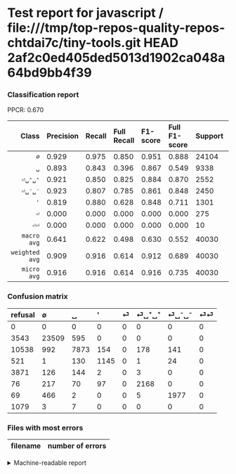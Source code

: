 # Test report for javascript / file:///tmp/top-repos-quality-repos-chtdai7c/tiny-tools.git HEAD 2af2c0ed405ded5013d1902ca048a64bd9bb4f39

### Classification report

PPCR: 0.670

| Class | Precision | Recall | Full Recall | F1-score | Full F1-score | Support | Full Support | PPCR |
|------:|:----------|:-------|:------------|:---------|:---------|:--------|:-------------|:-----|
| `∅` | 0.929| 0.975| 0.850| 0.951| 0.888| 24104| 27647| 0.872 |
| `␣` | 0.893| 0.843| 0.396| 0.867| 0.549| 9338| 19876| 0.470 |
| `⏎␣⁺␣⁺` | 0.921| 0.850| 0.825| 0.884| 0.870| 2552| 2628| 0.971 |
| `⏎␣⁻␣⁻` | 0.923| 0.807| 0.785| 0.861| 0.848| 2450| 2519| 0.973 |
| `'` | 0.819| 0.880| 0.628| 0.848| 0.711| 1301| 1822| 0.714 |
| `⏎` | 0.000| 0.000| 0.000| 0.000| 0.000| 275| 4146| 0.066 |
| `⏎⏎` | 0.000| 0.000| 0.000| 0.000| 0.000| 10| 1089| 0.009 |
| `macro avg` | 0.641| 0.622| 0.498| 0.630| 0.552| 40030| 59727| 0.670 |
| `weighted avg` | 0.909| 0.916| 0.614| 0.912| 0.689| 40030| 59727| 0.670 |
| `micro avg` | 0.916| 0.916| 0.614| 0.916| 0.735| 40030| 59727| 0.670 |

### Confusion matrix

|refusal|  ∅| ␣| '| ⏎| ⏎␣⁺␣⁺| ⏎␣⁻␣⁻| ⏎⏎| 
|:---|:---|:---|:---|:---|:---|:---|:---|
|0 |0 |0 |0 |0 |0 |0 |0 |
|3543 |23509 |595 |0 |0 |0 |0 |0 |
|10538 |992 |7873 |154 |0 |178 |141 |0 |
|521 |1 |130 |1145 |0 |1 |24 |0 |
|3871 |126 |144 |2 |0 |3 |0 |0 |
|76 |217 |70 |97 |0 |2168 |0 |0 |
|69 |466 |2 |0 |0 |5 |1977 |0 |
|1079 |3 |7 |0 |0 |0 |0 |0 |

### Files with most errors

| filename | number of errors|
|:----:|:-----|

<details>
    <summary>Machine-readable report</summary>
```json
{
  "cl_report": {"\u0027": {"f1-score": 0.8484623934790663, "precision": 0.8190271816881259, "recall": 0.8800922367409685, "support": 1301}, "macro avg": {"f1-score": 0.6302448095884144, "precision": 0.6405450891952232, "recall": 0.6221414643410902, "support": 40030}, "micro avg": {"f1-score": 0.9161129153135149, "precision": 0.9161129153135149, "recall": 0.9161129153135149, "support": 40030}, "weighted avg": {"f1-score": 0.9117917414729646, "precision": 0.9092156363181569, "recall": 0.9161129153135149, "support": 40030}, "\u2205": {"f1-score": 0.9514346999069165, "precision": 0.9286955834715968, "recall": 0.9753153003650846, "support": 24104}, "\u23ce": {"f1-score": 0.0, "precision": 0.0, "recall": 0.0, "support": 275}, "\u23ce\u23ce": {"f1-score": 0.0, "precision": 0.0, "recall": 0.0, "support": 10}, "\u23ce\u2423\u207a\u2423\u207a": {"f1-score": 0.8836356225799878, "precision": 0.9205944798301486, "recall": 0.8495297805642633, "support": 2552}, "\u23ce\u2423\u207b\u2423\u207b": {"f1-score": 0.8610627177700348, "precision": 0.9229691876750701, "recall": 0.8069387755102041, "support": 2450}, "\u2423": {"f1-score": 0.8671182333828956, "precision": 0.8925291917016211, "recall": 0.8431141572071107, "support": 9338}},
  "cl_report_full": {"\u0027": {"f1-score": 0.7111801242236025, "precision": 0.8190271816881259, "recall": 0.6284302963776071, "support": 1822}, "macro avg": {"f1-score": 0.5523054710031766, "precision": 0.6405450891952232, "recall": 0.4978086705917865, "support": 59727}, "micro avg": {"f1-score": 0.7352266006395541, "precision": 0.9161129153135149, "recall": 0.6139936712039781, "support": 59727}, "weighted avg": {"f1-score": 0.6893027736895071, "precision": 0.8313175986117426, "recall": 0.6139936712039781, "support": 59727}, "\u2205": {"f1-score": 0.8877853514850551, "precision": 0.9286955834715968, "recall": 0.8503273411220024, "support": 27647}, "\u23ce": {"f1-score": 0.0, "precision": 0.0, "recall": 0.0, "support": 4146}, "\u23ce\u23ce": {"f1-score": 0.0, "precision": 0.0, "recall": 0.0, "support": 1089}, "\u23ce\u2423\u207a\u2423\u207a": {"f1-score": 0.8701585390327111, "precision": 0.9205944798301486, "recall": 0.8249619482496194, "support": 2628}, "\u23ce\u2423\u207b\u2423\u207b": {"f1-score": 0.8483158120574984, "precision": 0.9229691876750701, "recall": 0.7848352520841604, "support": 2519}, "\u2423": {"f1-score": 0.5486984702233683, "precision": 0.8925291917016211, "recall": 0.39610585630911654, "support": 19876}},
  "ppcr": 0.6702161501498485
}
```
</details>
